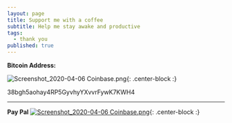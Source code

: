 ```yaml
---
layout: page
title: Support me with a coffee
subtitle: Help me stay awake and productive
tags:
  - thank you
published: true
---
```

**Bitcoin Address:**

![Screenshot_2020-04-06 Coinbase.png]({{site.baseurl}}/img/Screenshot_2020-04-06%20Coinbase.png){: .center-block :}

38bgh5aohay4RP5GyvhyYXvvrFywK7KWH4

***

**Pay Pal**
[![Screenshot_2020-04-06 Coinbase.png]({{site.baseurl}}/img/Screenshot_2020-04-06%20Coinbase.png)](https://paypal.me/TheGabSa){: .center-block :}